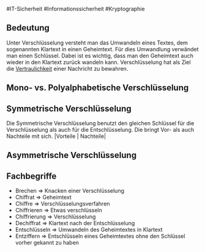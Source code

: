 #IT-Sicherheit #Informationssicherheit #Kryptographie 
## Bedeutung
Unter Verschlüsselung versteht man das Umwandeln eines Textes, dem sogenannten Klartext in einen Geheimtext. Für dies Umwandlung verwändet man einen Schlüssel. Dabei ist es wichtig, dass man den Geheimtext auch wieder in den Klartext zurück wandeln kann.
Verschlüsselung hat als Ziel die [Vertraulichkeit](Schutzziele) einer Nachricht zu bewahren.
## Mono- vs. Polyalphabetische Verschlüsselung

## Symmetrische Verschlüsselung
Die Symmetrische Verschlüsselung benutzt den gleichen Schlüssel für die Verschlüsselung als auch für die Entschlüsselung.
Die bringt Vor- als auch Nachteile mit sich.
|Vorteile | Nachteile|


## Asymmetrische Verschlüsselung

## Fachbegriffe
+ Brechen => Knacken einer Verschlüsselung
+ Chiffrat => Geheimtext
+ Chiffre => Verschlüsselungsverfahren
+ Chiffrieren => Etwas verschlüsseln
+ Chiffrierung => Verschlüsselung 
+ Dechiffrat => Klartext nach der Entschlüsselung  
+ Entschlüsseln => Umwandeln des Geheimtextes in Klartext
+ Entziffern => Entschlüsseln eines Geheimtextes ohne den Schlüssel vorher gekannt zu haben 
